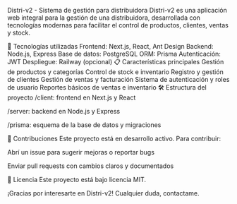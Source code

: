 Distri-v2 - Sistema de gestión para distribuidora
Distri-v2 es una aplicación web integral para la gestión de una distribuidora, desarrollada con tecnologías modernas para facilitar el control de productos, clientes, ventas y stock.

🚀 Tecnologías utilizadas
Frontend: Next.js, React, Ant Design
Backend: Node.js, Express
Base de datos: PostgreSQL
ORM: Prisma
Autenticación: JWT
Despliegue: Railway (opcional)
📋 Características principales
Gestión de productos y categorías
Control de stock e inventario
Registro y gestión de clientes
Gestión de ventas y facturación
Sistema de autenticación y roles de usuario
Reportes básicos de ventas e inventario
🛠 Estructura del proyecto
/client: frontend en Next.js y React

/server: backend en Node.js y Express

/prisma: esquema de la base de datos y migraciones

🤝 Contribuciones Este proyecto está en desarrollo activo. Para contribuir:

Abrí un issue para sugerir mejoras o reportar bugs

Enviar pull requests con cambios claros y documentados

📄 Licencia Este proyecto está bajo licencia MIT.

¡Gracias por interesarte en Distri-v2! Cualquier duda, contactame.